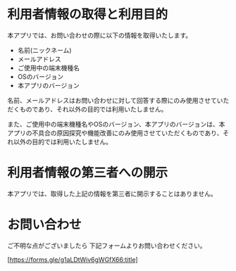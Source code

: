 # 利用者情報の取得と利用目的
本アプリでは、お問い合わせの際に以下の情報を取得いたします。

* 名前(ニックネーム)
* メールアドレス
* ご使用中の端末機種名
* OSのバージョン
* 本アプリのバージョン

名前、メールアドレスはお問い合わせに対して回答する際にのみ使用させていただくものであり、それ以外の目的では利用いたしません。

また、ご使用中の端末機種名やOSのバージョン、本アプリのバージョンは、本アプリの不具合の原因探究や機能改善にのみ使用させていただくものであり、それ以外の目的では利用いたしません。

# 利用者情報の第三者への開示
本アプリでは、取得した上記の情報を第三者に開示することはありません。

# お問い合わせ
ご不明な点がございましたら 下記フォームよりお問い合わせください。

[https://forms.gle/g1aLDtWiv6gWGfX66:title]
